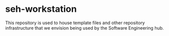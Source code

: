 # seh-workstation
This repository is used to house template files and other repository infrastructure that we envision being used by the Software Engineering hub.
